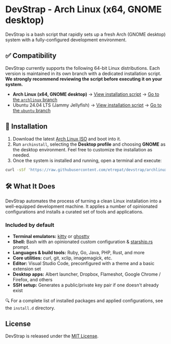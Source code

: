 # DevStrap - Arch Linux (x64, GNOME desktop)

DevStrap is a bash script that rapidly sets up a fresh Arch (GNOME desktop) system with a fully-configured development environment.

## ✅ Compatibility

DevStrap currently supports the following 64-bit Linux distributions. Each version is maintained in its own branch 
with a dedicated installation script. **We strongly recommend reviewing the script before executing it on your system.**

* **Arch Linux (x64, GNOME desktop)**
    → [View installation script](https://github.com/etrepat/devstrap/tree/archlinux/install.sh)
    → [Go to the `archlinux` branch](https://github.com/etrepat/devstrap/tree/archlinux)
* Ubuntu 24.04 LTS (Jammy Jellyfish) 
    → [View installation script](https://github.com/etrepat/devstrap/tree/ubuntu/install.sh)
    → [Go to the `ubuntu` branch](https://github.com/etrepat/devstrap/tree/ubuntu)

## 🚀 Installation

1. Download the latest [Arch Linux ISO](https://archlinux.org/download/) and boot into it.
2. Run `archinstall`, selecting the **Desktop profile** and choosing **GNOME** as the desktop environment. Feel free to 
customize the installation as needed.
3. Once the system is installed and running, open a terminal and execute:

```bash
curl -sSf 'https://raw.githubusercontent.com/etrepat/devstrap/archlinux/install.sh' | bash
```

## 🛠 What It Does

DevStrap automates the process of turning a clean Linux installation into a well-equipped development machine. It 
applies a number of opinionated configurations and installs a curated set of tools and applications.

### Included by default

* **Terminal emulators:** [kitty](https://sw.kovidgoyal.net/kitty/) or [ghostty](https://github.com/ghostty/ghostty)
* **Shell:** Bash with an opinionated custom configuration & [starship.rs](https://starship.rs/) prompt.
* **Languages & build tools:** Ruby, Go, Java, PHP, Rust, and more
* **Core utilities:** curl, git, xclip, imagemagick, etc.
* **Editor:** Visual Studio Code, preconfigured with a theme and a basic extension set
* **Desktop apps:** Albert launcher, Dropbox, Flameshot, Google Chrome / Firefox, and others
* **SSH setup:** Generates a public/private key pair if one doesn't already exist

🔍 For a complete list of installed packages and applied configurations, see the `install.d` directory.

## License

DevStrap is released under the [MIT License](https://opensource.org/licenses/MIT).
